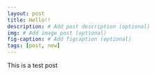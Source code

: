 ```yaml
---
layout: post
title: Hello!!
description: # Add post description (optional)
img: # Add image post (optional)
fig-caption: # Add figcaption (optional)
tags: [post, new]
---
```


This is a test post
